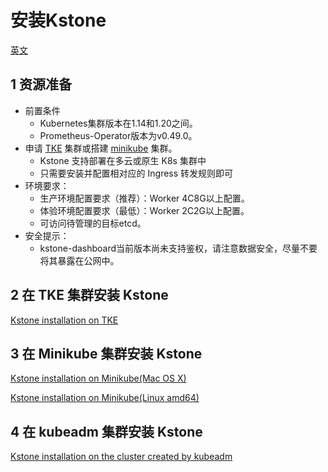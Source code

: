 # 安装Kstone

[英文](./)

## 1 资源准备

- 前置条件
  - Kubernetes集群版本在1.14和1.20之间。
  - Prometheus-Operator版本为v0.49.0。
- 申请 [TKE](https://cloud.tencent.com/product/tke) 集群或搭建 [minikube](https://minikube.sigs.k8s.io/docs/start/) 集群。
  - Kstone 支持部署在多云或原生 K8s 集群中
  - 只需要安装并配置相对应的 Ingress 转发规则即可
- 环境要求：
  - 生产环境配置要求（推荐）：Worker 4C8G以上配置。
  - 体验环境配置要求（最低）：Worker 2C2G以上配置。
  - 可访问待管理的目标etcd。
- 安全提示：
  - kstone-dashboard当前版本尚未支持鉴权，请注意数据安全，尽量不要将其暴露在公网中。

## 2 在 TKE 集群安装 Kstone

[Kstone installation on TKE](../docs/installation/tke.md)

## 3 在 Minikube 集群安装 Kstone

[Kstone installation on Minikube(Mac OS X)](../docs/installation/minikube-macos.md)

[Kstone installation on Minikube(Linux amd64)](../docs/installation/minikube-amd64.md)

## 4 在 kubeadm 集群安装 Kstone

[Kstone installation on the cluster created by kubeadm](../docs/installation/kubeadm_en.md)
